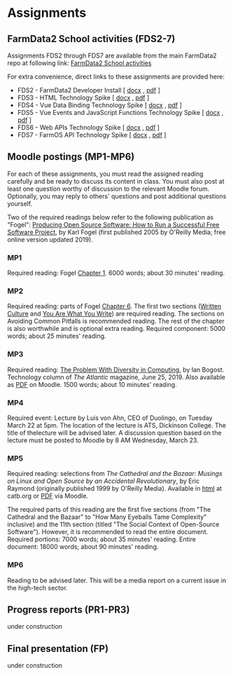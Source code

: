 # Assignments

## FarmData2 School activities (FDS2-7)

Assignments FDS2 through FDS7 are available from the main
FarmData2 repo at following link: [FarmData2 School
activities](https://github.com/DickinsonCollege/FarmData2/tree/main/farmdata2_modules/fd2_tabs/fd2_school)

For extra convenience, direct links to these assignments are provided here:

- FDS2 - FarmData2 Developer Install [ [docx](https://github.com/DickinsonCollege/FarmData2/raw/main/farmdata2_modules/fd2_tabs/fd2_school/activities/02-DeveloperInstall.docx) , [pdf](https://github.com/DickinsonCollege/FarmData2/raw/main/farmdata2_modules/fd2_tabs/fd2_school/activities/02-DeveloperInstall.pdf) ]
- FDS3 - HTML Technology Spike [ [docx](https://github.com/DickinsonCollege/FarmData2/raw/main/farmdata2_modules/fd2_tabs/fd2_school/activities/03-HTMLSpike.docx) , [pdf](https://github.com/DickinsonCollege/FarmData2/raw/main/farmdata2_modules/fd2_tabs/fd2_school/activities/03-HTMLSpike.pdf) ]
- FDS4 - Vue Data Binding Technology Spike [ [docx](https://github.com/DickinsonCollege/FarmData2/raw/main/farmdata2_modules/fd2_tabs/fd2_school/activities/04-VueDataBindingSpike.docx) , [pdf](https://github.com/DickinsonCollege/FarmData2/raw/main/farmdata2_modules/fd2_tabs/fd2_school/activities/04-VueDataBindingSpike.pdf) ]
- FDS5 - Vue Events and JavaScript Functions Technology Spike [ [docx](https://github.com/DickinsonCollege/FarmData2/raw/main/farmdata2_modules/fd2_tabs/fd2_school/activities/05-VueJSEventsSpike.docx) , [pdf](https://github.com/DickinsonCollege/FarmData2/raw/main/farmdata2_modules/fd2_tabs/fd2_school/activities/05-VueJSEventsSpike.pdf) ]
- FDS6 - Web APIs Technology Spike [ [docx](https://github.com/DickinsonCollege/FarmData2/raw/main/farmdata2_modules/fd2_tabs/fd2_school/activities/06-WebAPIsSpike.docx) , [pdf](https://github.com/DickinsonCollege/FarmData2/raw/main/farmdata2_modules/fd2_tabs/fd2_school/activities/06-WebAPIsSpike.pdf) ]
- FDS7 - FarmOS API Technology Spike [ [docx](https://github.com/DickinsonCollege/FarmData2/raw/main/farmdata2_modules/fd2_tabs/fd2_school/activities/07-FarmOSAPISpike.docx) , [pdf](https://github.com/DickinsonCollege/FarmData2/raw/main/farmdata2_modules/fd2_tabs/fd2_school/activities/07-FarmOSAPISpike.pdf) ]

## Moodle postings (MP1-MP6)

For each of these assignments, you must read the assigned reading
carefully and be ready to discuss its content in class. You must also
post at least one question worthy of discussion to the relevant Moodle
forum. Optionally, you may reply to others' questions and post
additional questions yourself.

Two of the required readings below refer to the following publication
as "Fogel": [Producing Open Source Software: How to Run a Successful
Free Software Project](https://producingoss.com/), by Karl Fogel
(first published 2005 by O'Reilly Media; free online version updated
2019).

### MP1

Required reading: Fogel [Chapter
1](https://producingoss.com/en/introduction.html). 6000 words; about
30 minutes' reading.

### MP2

Required reading: parts of Fogel [Chapter
6](https://producingoss.com/en/communications.html). The first two
sections ([Written
Culture](https://producingoss.com/en/communications.html#written-culture)
and [You Are What You
Write](https://producingoss.com/en/you-are-what-you-write.html)) are
required reading. The sections on Avoiding Common Pitfalls is
recommended reading. The rest of the chapter is also worthwhile and is
optional extra reading.  Required component: 5000 words; about 25
minutes' reading.

### MP3

Required reading: [The Problem With Diversity in
Computing](https://www.theatlantic.com/technology/archive/2019/06/tech-computers-are-bigger-problem-diversity/592456),
by Ian Bogost. Technology column of _The Atlantic_ magazine, June 25,
2019. Also available as
      [PDF](https://lms.dickinson.edu/mod/resource/view.php?id=1069155)
      on Moodle. 1500 words; about 10 minutes' reading.
	  
### MP4

Required event: Lecture by Luis von Ahn, CEO of Duolingo, on Tuesday
March 22 at 5pm. The location of the lecture is ATS, Dickinson
College. The title of thelecture will be advised later. A discussion
question based on the lecture must be posted to Moodle by 8 AM
Wednesday, March 23.

### MP5

Required reading: selections from _The Cathedral and the Bazaar: Musings on Linux and Open Source by an Accidental Revolutionary_, by Eric Raymond (originally published 1999 by O'Reilly Media). Available in [html](http://www.catb.org/~esr/writings/cathedral-bazaar/cathedral-bazaar/) at catb.org or [PDF](https://lms.dickinson.edu/mod/resource/view.php?id=1069160) via Moodle. 

The required parts of this reading are the first five sections (from
"The Cathedral and the Bazaar" to "How Many Eyeballs Tame Complexity"
inclusive) and the 11th section (titled "The Social Context of
Open-Source Software"). However, it is recommended to read the entire
document. Required portions: 7000 words; about 35 minutes' reading. Entire document: 18000 words; about 90 minutes' reading.

### MP6

Reading to be advised later. This will be a media report on a current
issue in the high-tech sector.

## Progress reports (PR1-PR3)

under construction

## Final presentation (FP)

under construction

